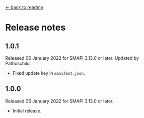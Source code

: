 ﻿﻿[← back to readme](README.md)

# Release notes
## 1.0.1
Released 06 January 2022 for SMAPI 3.13.0 or later. Updated by Pathoschild.

* Fixed update key in `manifest.json`.

## 1.0.0
Released 06 January 2022 for SMAPI 3.13.0 or later.

* Initial release.
